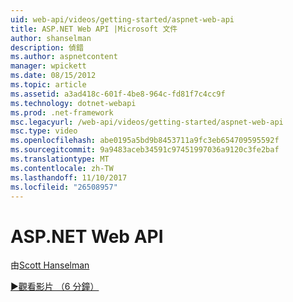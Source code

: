 ```yaml
---
uid: web-api/videos/getting-started/aspnet-web-api
title: ASP.NET Web API |Microsoft 文件
author: shanselman
description: 偵錯
ms.author: aspnetcontent
manager: wpickett
ms.date: 08/15/2012
ms.topic: article
ms.assetid: a3ad418c-601f-4be8-964c-fd81f7c4cc9f
ms.technology: dotnet-webapi
ms.prod: .net-framework
msc.legacyurl: /web-api/videos/getting-started/aspnet-web-api
msc.type: video
ms.openlocfilehash: abe0195a5bd9b8453711a9fc3eb654709595592f
ms.sourcegitcommit: 9a9483aceb34591c97451997036a9120c3fe2baf
ms.translationtype: MT
ms.contentlocale: zh-TW
ms.lasthandoff: 11/10/2017
ms.locfileid: "26508957"
---
```

<a name="aspnet-web-api"></a>ASP.NET Web API
====================
由[Scott Hanselman](https://github.com/shanselman)

[&#9654;觀看影片 （6 分鐘）](https://channel9.msdn.com/Blogs/ASP-NET-Site-Videos/aspnet-web-api)
